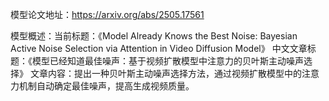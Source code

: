 模型论文地址：https://arxiv.org/abs/2505.17561

模型概述：当前标题：《Model Already Knows the Best Noise: Bayesian Active Noise Selection via Attention in Video Diffusion Model》
中文文章标题：《模型已经知道最佳噪声：基于视频扩散模型中注意力的贝叶斯主动噪声选择》
文章内容：提出一种贝叶斯主动噪声选择方法，通过视频扩散模型中的注意力机制自动确定最佳噪声，提高生成视频质量。
